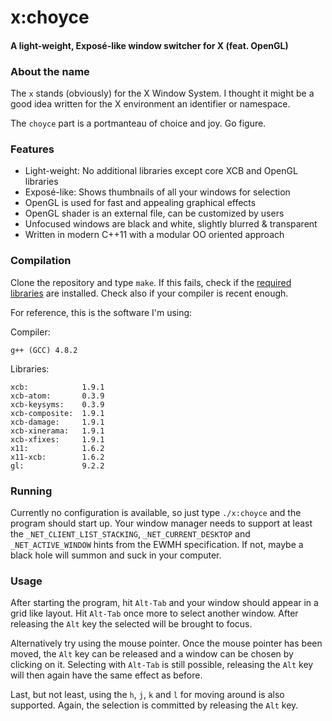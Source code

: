x:choyce
===

#### A light-weight, Exposé-like window switcher for X (feat. OpenGL) ####


### About the name ####
The `x` stands (obviously) for the X Window System. I thought it might be a good
idea written for the X environment an identifier or namespace.

The `choyce` part is a portmanteau of choice and joy. Go figure.

### Features ###
* Light-weight: No additional libraries except core XCB and OpenGL libraries
* Exposé-like: Shows thumbnails of all your windows for selection
* OpenGL is used for fast and appealing graphical effects
* OpenGL shader is an external file, can be customized by users
* Unfocused windows are black and white, slightly blurred & transparent
* Written in modern C++11 with a modular OO oriented approach

### Compilation
Clone the repository and type `make`.
If this fails, check if the [required
libraries](https://github.com/jrk-/x-choyce/blob/master/Makefile#L1-2) are
installed. Check also if your compiler is recent enough.

For reference, this is the software I'm using:

Compiler:

```
g++ (GCC) 4.8.2
```

Libraries:

```
xcb:            1.9.1
xcb-atom:       0.3.9
xcb-keysyms:    0.3.9
xcb-composite:  1.9.1
xcb-damage:     1.9.1
xcb-xinerama:   1.9.1
xcb-xfixes:     1.9.1
x11:            1.6.2
x11-xcb:        1.6.2
gl:             9.2.2
```

### Running
Currently no configuration is available, so just type `./x:choyce` and the
program should start up. Your window manager needs to support at least the
`_NET_CLIENT_LIST_STACKING`, `_NET_CURRENT_DESKTOP` and `_NET_ACTIVE_WINDOW`
hints from the EWMH specification. If not, maybe a black hole will summon and
suck in your computer.

### Usage
After starting the program, hit `Alt-Tab` and your window should appear in
a grid like layout. Hit `Alt-Tab` once more to select another window. After
releasing the `Alt` key the selected will be brought to focus.

Alternatively try using the mouse pointer. Once the mouse pointer has been
moved, the `Alt` key can be released and a window can be chosen by clicking on
it. Selecting with `Alt-Tab` is still possible, releasing the `Alt` key will
then again have the same effect as before.

Last, but not least, using the `h`, `j`, `k` and `l` for moving around is also
supported. Again, the selection is committed by releasing the `Alt` key.
